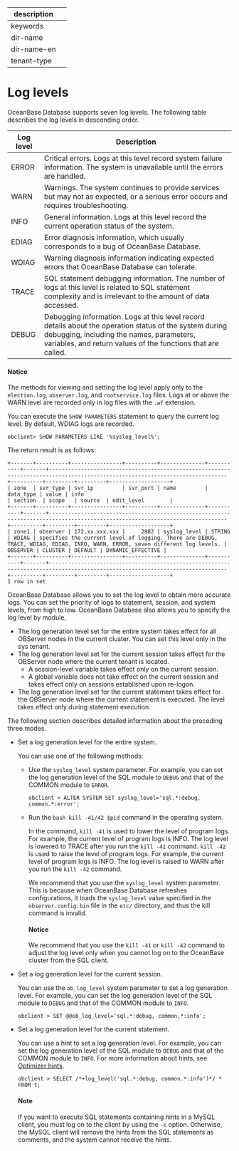 |description||
|---|---|
|keywords||
|dir-name||
|dir-name-en||
|tenant-type||

# Log levels

OceanBase Database supports seven log levels. The following table describes the log levels in descending order.

| Log level | Description |
|------------|--------------------------------------------------------------------------------|
| ERROR | Critical errors. Logs at this level record system failure information. The system is unavailable until the errors are handled.  |
| WARN | Warnings. The system continues to provide services but may not as expected, or a serious error occurs and requires troubleshooting.  |
| INFO | General information. Logs at this level record the current operation status of the system.  |
| EDIAG | Error diagnosis information, which usually corresponds to a bug of OceanBase Database.  |
| WDIAG | Warning diagnosis information indicating expected errors that OceanBase Database can tolerate.  |
| TRACE | SQL statement debugging information. The number of logs at this level is related to SQL statement complexity and is irrelevant to the amount of data accessed.  |
| DEBUG | Debugging information. Logs at this level record details about the operation status of the system during debugging, including the names, parameters, variables, and return values of the functions that are called.  |

<main id="notice" type='notice'>
    <h4>Notice</h4>
    <p>The methods for viewing and setting the log level apply only to the <code>election.log</code>, <code>observer.log</code>, and <code>rootservice.log</code> files. Logs at or above the WARN level are recorded only in log files with the <code>.wf</code> extension. </p>
</main>

You can execute the `SHOW PARAMETERS` statement to query the current log level. By default, WDIAG logs are recorded.

```shell
obclient> SHOW PARAMETERS LIKE '%syslog_level%';
```

The return result is as follows:

```shell
+-------+----------+----------------+----------+--------------+-----------+-------+------------------------------------------------------------------------------------------------------------------------------+----------+---------+---------+-------------------+
| zone  | svr_type | svr_ip         | svr_port | name         | data_type | value | info                                                                                                                         | section  | scope   | source  | edit_level        |
+-------+----------+----------------+----------+--------------+-----------+-------+------------------------------------------------------------------------------------------------------------------------------+----------+---------+---------+-------------------+
| zone1 | observer | 172.xx.xxx.xxx |     2882 | syslog_level | STRING    | WDIAG | specifies the current level of logging. There are DEBUG, TRACE, WDIAG, EDIAG, INFO, WARN, ERROR, seven different log levels. | OBSERVER | CLUSTER | DEFAULT | DYNAMIC_EFFECTIVE |
+-------+----------+----------------+----------+--------------+-----------+-------+------------------------------------------------------------------------------------------------------------------------------+----------+---------+---------+-------------------+
1 row in set
```

OceanBase Database allows you to set the log level to obtain more accurate logs. You can set the priority of logs to statement, session, and system levels, from high to low. OceanBase Database also allows you to specify the log level by module.

* The log generation level set for the entire system takes effect for all OBServer nodes in the current cluster. You can set this level only in the sys tenant.
* The log generation level set for the current session takes effect for the OBServer node where the current tenant is located.
   * A session-level variable takes effect only on the current session.
   * A global variable does not take effect on the current session and takes effect only on sessions established upon re-logon.
* The log generation level set for the current statement takes effect for the OBServer node where the current statement is executed. The level takes effect only during statement execution.

The following section describes detailed information about the preceding three modes.

* Set a log generation level for the entire system.

   You can use one of the following methods:

   * Use the `syslog_level` system parameter. For example, you can set the log generation level of the SQL module to `DEBUG` and that of the COMMON module to `ERROR`.

      ```shell
      obclient > ALTER SYSTEM SET syslog_level='sql.*:debug, common.*:error';
      ```
   * Run the `bash kill -41/42 $pid` command in the operating system.

      In the command, `kill -41` is used to lower the level of program logs. For example, the current level of program logs is INFO. The log level is lowered to TRACE after you run the `kill -41` command. `kill -42` is used to raise the level of program logs. For example, the current level of program logs is INFO. The log level is raised to WARN after you run the `kill -42` command.

      We recommend that you use the `syslog_level` system parameter. This is because when OceanBase Database refreshes configurations, it loads the `syslog_level` value specified in the `observer.config.bin` file in the `etc/` directory, and thus the kill command is invalid.

        <main id="notice" type='notice'>
        <h4>Notice</h4>
        <p>We recommend that you use the <code>kill -41</code> or <code>kill -42</code> command to adjust the log level only when you cannot log on to the OceanBase cluster from the SQL client. </p>
        </main>

* Set a log generation level for the current session.

   You can use the `ob_log_level` system parameter to set a log generation level. For example, you can set the log generation level of the SQL module to `DEBUG` and that of the COMMON module to `INFO`.

   ```shell
   obclient > SET @@ob_log_level='sql.*:debug, common.*:info';
   ```

* Set a log generation level for the current statement.

   You can use a hint to set a log generation level. For example, you can set the log generation level of the SQL module to `DEBUG` and that of the COMMON module to `INFO`. For more information about hints, see [Optimizer hints](../../700.reference/1000.performance-tuning-guide/500.sql-optimization/400.sql-optimization/700.manage-execution-plans/100.optimizer-hint.md).

   ```shell
   obclient > SELECT /*+log_level('sql.*:debug, common.*:info')*/ * FROM t;
   ```

    <main id="notice" type='explain'>
    <h4>Note</h4>
    <p>If you want to execute SQL statements containing hints in a MySQL client, you must log on to the client by using the <code>-c</code> option. Otherwise, the MySQL client will remove the hints from the SQL statements as comments, and the system cannot receive the hints. </p>
    </main>



